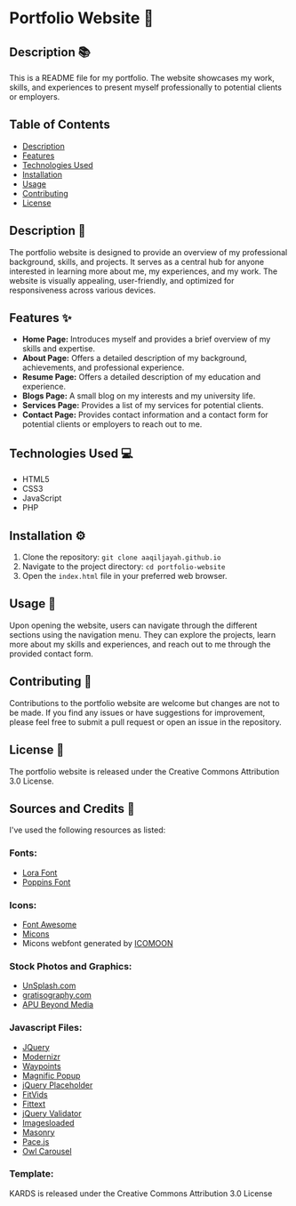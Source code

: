 <!DOCTYPE html>
<html lang="en">
<head>
  <meta charset="UTF-8">
  <meta name="viewport" content="width=device-width, initial-scale=1.0">
  <title>Portfolio Website</title>
</head>
<body>
  <h1>Portfolio Website 🌟</h1>

  <h2>Description 📚</h2>
  <p>This is a README file for my portfolio. The website showcases my work, skills, and experiences to present myself professionally to potential clients or employers.</p>

  <h2>Table of Contents</h2>
  <ul>
    <li><a href="#description">Description</a></li>
    <li><a href="#features">Features</a></li>
    <li><a href="#technologies-used">Technologies Used</a></li>
    <li><a href="#installation">Installation</a></li>
    <li><a href="#usage">Usage</a></li>
    <li><a href="#contributing">Contributing</a></li>
    <li><a href="#license">License</a></li>
  </ul>

  <h2 id="description">Description 📝</h2>
  <p>The portfolio website is designed to provide an overview of my professional background, skills, and projects. It serves as a central hub for anyone interested in learning more about me, my experiences, and my work. The website is visually appealing, user-friendly, and optimized for responsiveness across various devices.</p>

  <h2 id="features">Features ✨</h2>
  <ul>
    <li><strong>Home Page:</strong> Introduces myself and provides a brief overview of my skills and expertise.</li>
    <li><strong>About Page:</strong> Offers a detailed description of my background, achievements, and professional experience.</li>
    <li><strong>Resume Page:</strong> Offers a detailed description of my education and experience.</li>
    <li><strong>Blogs Page:</strong> A small blog on my interests and my university life.</li>
    <li><strong>Services Page:</strong> Provides a list of my services for potential clients.</li>
    <li><strong>Contact Page:</strong> Provides contact information and a contact form for potential clients or employers to reach out to me.</li>
  </ul>

  <h2 id="technologies-used">Technologies Used 💻</h2>
  <ul>
    <li>HTML5</li>
    <li>CSS3</li>
    <li>JavaScript</li>
    <li>PHP</li>
  </ul>

  <h2 id="installation">Installation ⚙️</h2>
  <ol>
    <li>Clone the repository: <code>git clone aaqiljayah.github.io</code></li>
    <li>Navigate to the project directory: <code>cd portfolio-website</code></li>
    <li>Open the <code>index.html</code> file in your preferred web browser.</li>
  </ol>

  <h2 id="usage">Usage 🚀</h2>
  <p>Upon opening the website, users can navigate through the different sections using the navigation menu. They can explore the projects, learn more about my skills and experiences, and reach out to me through the provided contact form.</p>

  <h2 id="contributing">Contributing 🤝</h2>
  <p>Contributions to the portfolio website are welcome but changes are not to be made. If you find any issues or have suggestions for improvement, please feel free to submit a pull request or open an issue in the repository.</p>

  <h2 id="license">License 📜</h2>
  <p>The portfolio website is released under the Creative Commons Attribution 3.0 License.</p>

  <h2>Sources and Credits 🙏</h2>
  <p>I've used the following resources as listed:</p>

  <h3>Fonts:</h3>
  <ul>
    <li><a href="https://www.google.com/fonts/specimen/Lora">Lora Font</a></li>
    <li><a href="https://www.google.com/fonts/specimen/Poppins">Poppins Font</a></li>
  </ul>

  <h3>Icons:</h3>
  <ul>
    <li><a href="http://fortawesome.github.io/Font-Awesome/">Font Awesome</a></li>
    <li><a href="http://geticonjar.com/freebies/231-micons/">Micons</a></li>
    <li>Micons webfont generated by <a href="https://icomoon.io/">ICOMOON</a></li>
  </ul>

  <h3>Stock Photos and Graphics:</h3>
  <ul>
   <li><a href="http://unsplash.com/">UnSplash.com</a></li>
    <li><a href="http://www.gratisography.com/">gratisography.com</a></li>
    <li><a href="https://www.facebook.com/APUBeyondMedia">APU Beyond Media</a></li>
  </ul>

  <h3>Javascript Files:</h3>
  <ul>
    <li><a href="http://jquery.com/">JQuery</a></li>
    <li><a href="http://modernizr.com/">Modernizr</a></li>
    <li><a href="http://imakewebthings.com/jquery-waypoints/">Waypoints</a></li>
    <li><a href="http://dimsemenov.com/plugins/magnific-popup/">Magnific Popup</a></li>
    <li><a href="https://github.com/mathiasbynens/jquery-placeholder">jQuery Placeholder</a></li>
    <li><a href="http://fitvidsjs.com/">FitVids</a></li>
    <li><a href="http://fittextjs.com/">Fittext</a></li>
    <li><a href="http://jqueryvalidation.org/">jQuery Validator</a></li>
    <li><a href="http://imagesloaded.desandro.com/">Imagesloaded</a></li>
    <li><a href="http://masonry.desandro.com">Masonry</a></li>
    <li><a href="http://github.hubspot.com/pace/">Pace.js</a></li>
    <li><a href="http://www.owlgraphic.com/owlcarousel/">Owl Carousel</a></li>
  </ul>

  <h3>Template:</h3>
  <p>KARDS is released under the Creative Commons Attribution 3.0 License</p>
</body>
</html>
